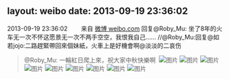 layout: weibo
date: 2013-09-19 23:36:02
---
<meta name="referrer" content="no-referrer" />

2013-09-19 23:36:02  &nbsp;&nbsp;&nbsp;&nbsp;&nbsp;&nbsp; 来自 <a href="http://weibo.com/" rel="nofollow">微博 weibo.com</a>
回复@Roby_Mu: 坐了8年的火车无一次不怀这愿景无一次不两手空空，我恨我自己…… //@Roby_Mu:回复@如若jojo:二路趕緊帶回來個妹紙，火車上是好機會啊@淡淡的二哀伤
>  @Roby_Mu: 一輪紅日爬上來，祝大家中秋快樂啊 ​​​
>  ![图片](https://ww3.sinaimg.cn/large/81fd9f09jw1e8rm23s4hgj20np0hsdg0.jpg)
>  ![图片](https://ww1.sinaimg.cn/large/81fd9f09jw1e8rm28yw7pj20np0hs0tj.jpg)
>  ![图片](https://ww4.sinaimg.cn/large/81fd9f09jw1e8rm2cqayaj20np0hswg8.jpg)
>  ![图片](https://ww2.sinaimg.cn/large/81fd9f09jw1e8rm2hplflj20np0hsmyx.jpg)
>  ![图片](https://ww3.sinaimg.cn/large/81fd9f09jw1e8rm2lk914j20hs0npabq.jpg)
>  ![图片](https://ww2.sinaimg.cn/large/81fd9f09jw1e8rm2obwvij20np0hsq34.jpg)
>  ![图片](https://ww1.sinaimg.cn/large/81fd9f09jw1e8rm2rc6inj20np0hsaa8.jpg)
>  ![图片](https://ww1.sinaimg.cn/large/81fd9f09jw1e8rm2uw6i6j20np0hsabh.jpg)
>  ![图片](https://ww3.sinaimg.cn/large/81fd9f09jw1e8rm2y34qfj20np0hsmxn.jpg)

